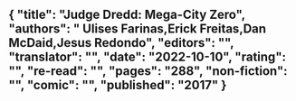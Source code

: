 {
 "title": "Judge Dredd: Mega-City Zero",
 "authors": " Ulises Farinas,Erick Freitas,Dan McDaid,Jesus Redondo",
 "editors": "",
 "translator": "",
 "date": "2022-10-10",
 "rating": "",
 "re-read": "",
 "pages": "288",
 "non-fiction": "",
 "comic": "",
 "published": "2017"
}
---

